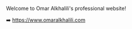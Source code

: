 Welcome to Omar Alkhalili's professional website!

➡️ <a href="https://www.omaralkhalili.com" target="_blank">https://www.omaralkhalili.com</a>
